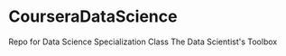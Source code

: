 CourseraDataScience
===================

Repo for Data Science Specialization Class The Data Scientist's Toolbox
